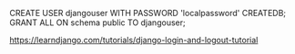CREATE USER djangouser WITH PASSWORD 'localpassword' CREATEDB;
GRANT ALL ON schema public TO djangouser;

https://learndjango.com/tutorials/django-login-and-logout-tutorial